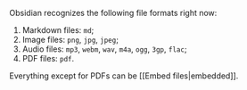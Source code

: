 Obsidian recognizes the following file formats right now:

1. Markdown files: `md`;
2. Image files: `png`, `jpg`, `jpeg`;
3. Audio files: `mp3`, `webm`, `wav`, `m4a`, `ogg`, `3gp`, `flac`;
4. PDF files: `pdf`.

Everything except for PDFs can be [[Embed files|embedded]].
